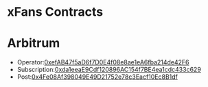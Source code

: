 # xFans  Contracts

# Arbitrum
-   Operator:[0xefAB47f5aD6f7D0E4f08e8ae1eA6fba214de42F6](https://arbiscan.io/address/0xefab47f5ad6f7d0e4f08e8ae1ea6fba214de42f6)
-   Subscription:[0xda1eeaE9Cdf120896AC154f7BE4ea1cdc433c629](https://arbiscan.io/address/0xda1eeaE9Cdf120896AC154f7BE4ea1cdc433c629)
-   Post:[0x4Fe08Af398049E49D21752e78c3Eacf10Ec8B1df](https://arbiscan.io/address/0x4Fe08Af398049E49D21752e78c3Eacf10Ec8B1df)
